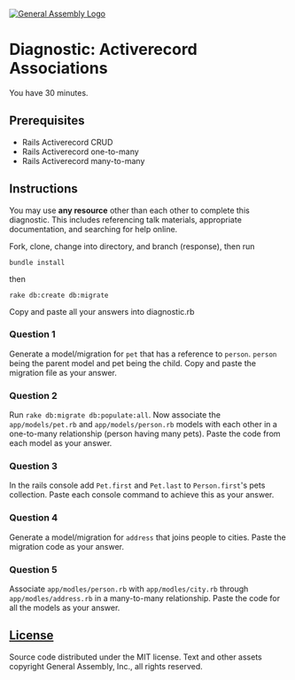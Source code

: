 [![General Assembly Logo](https://camo.githubusercontent.com/1a91b05b8f4d44b5bbfb83abac2b0996d8e26c92/687474703a2f2f692e696d6775722e636f6d2f6b6538555354712e706e67)](https://generalassemb.ly/education/web-development-immersive)

# Diagnostic: Activerecord Associations

You have 30 minutes.

## Prerequisites

-   Rails Activerecord CRUD
-   Rails Activerecord one-to-many
-   Rails Activerecord many-to-many

## Instructions

You may use **any resource** other than each other to complete this diagnostic.
This includes referencing talk materials, appropriate documentation, and
searching for help online.

Fork, clone, change into directory, and branch (response), then run

`bundle install`

then

`rake db:create db:migrate`

Copy and paste all your answers into diagnostic.rb

### Question 1

Generate a model/migration for `pet` that has a reference to `person`. `person` being the parent model and pet being the child. Copy and paste the migration file as your answer.

### Question 2

Run `rake db:migrate db:populate:all`. Now associate the `app/models/pet.rb` and `app/models/person.rb` models with each other in a one-to-many relationship (person having many pets). Paste the code from each model as your answer.

### Question 3

In the rails console add `Pet.first` and `Pet.last` to `Person.first`'s pets collection. Paste each console command to achieve this as your answer.

### Question 4

Generate a model/migration for `address` that joins people to cities. Paste the migration code as your answer.

### Question 5

Associate `app/modles/person.rb` with `app/modles/city.rb` through `app/modles/address.rb` in a many-to-many relationship. Paste the code for all the models as your answer.

## [License](LICENSE)

Source code distributed under the MIT license. Text and other assets copyright
General Assembly, Inc., all rights reserved.
